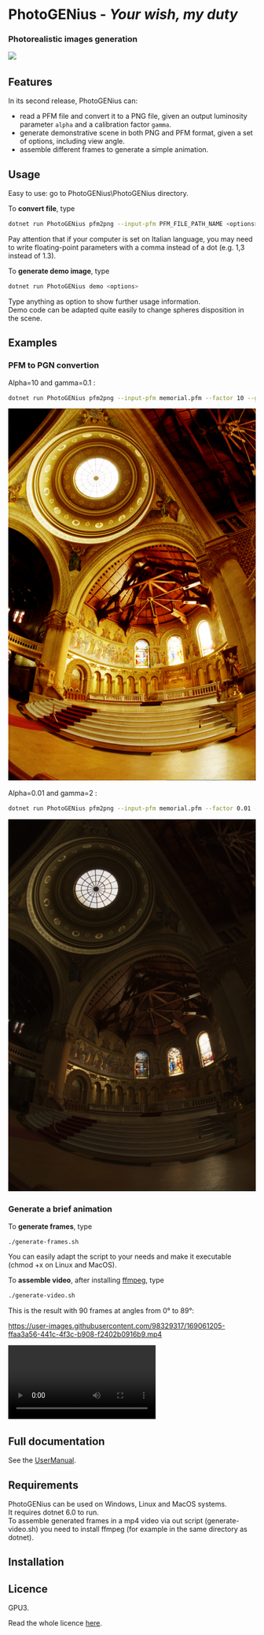 # PhotoGENius - _Your wish, my duty_
### Photorealistic images generation

![](logoPGEN.png) 

## Features

In its second release, PhotoGENius can:
- read a PFM file and convert it to a PNG file, given an output luminosity parameter `alpha` and a calibration factor `gamma`.
- generate demonstrative scene in both PNG and PFM format, given a set of options, including view angle.
- assemble different frames to generate a simple animation.

## Usage
Easy to use: go to PhotoGENius\PhotoGENius directory.

To **convert file**, type
```bash
dotnet run PhotoGENius pfm2png --input-pfm PFM_FILE_PATH_NAME <options>
```
Pay attention that if your computer is set on Italian language, you may need to write floating-point parameters with a comma instead of a dot (e.g. 1,3 instead of 1.3).

To **generate demo image**, type
```bash
dotnet run PhotoGENius demo <options>
```
Type anything as option to show further usage information.\
Demo code can be adapted quite easily to change spheres disposition
in the scene.

## Examples

### PFM to PGN convertion
Alpha=10 and gamma=0.1 : 
```bash
dotnet run PhotoGENius pfm2png --input-pfm memorial.pfm --factor 10 --gamma 0.1 --output-png prova1.png
 ```
![](PhotoGENius/prova1.png)

Alpha=0.01 and gamma=2 : 
```bash
dotnet run PhotoGENius pfm2png --input-pfm memorial.pfm --factor 0.01 --gamma 2 --output-png prova2.png
 ```
![](PhotoGENius/prova2.png)

### Generate a brief animation

To **generate frames**, type
```bash
./generate-frames.sh
```
You can easily adapt the script to your needs and make it executable (chmod +x on Linux and MacOS).

To **assemble video**, after installing [ffmpeg](https://www.ffmpeg.org/download.html), type
```bash
./generate-video.sh
```
This is the result with 90 frames at angles from 0° to 89°:


https://user-images.githubusercontent.com/98329317/169061205-ffaa3a56-441c-4f3c-b908-f2402b0916b9.mp4


![](https://github.com/frasalt/PhotoGENius/blob/fd2d075096b5d7245f448f3c12d129136049598c/PhotoGENius/video/animation.mp4)

## Full documentation
See the [UserManual](UserManual).

## Requirements
PhotoGENius can be used on Windows, Linux and MacOS systems.\
It requires dotnet 6.0 to run.\
To assemble generated frames in a mp4 video via out script (generate-video.sh) you need 
to install ffmpeg (for example in the same directory as dotnet).

## Installation

## Licence
GPU3.

Read the whole licence [here](LICENCE).
